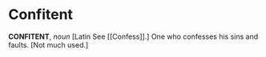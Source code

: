 # Confitent

**CONFITENT**, _noun_ \[Latin See [[Confess]].\] One who confesses his sins and faults. \[Not much used.\]